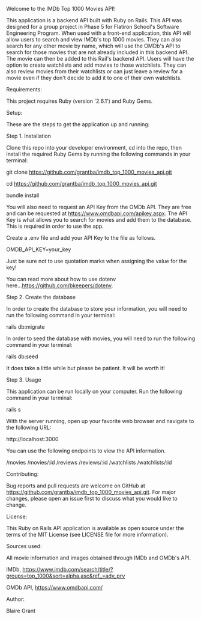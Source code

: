 Welcome to the IMDb Top 1000 Movies API!

This application is a backend API built with Ruby on Rails. This API was designed for a group project in Phase 5 for Flatiron School's Software Engineering Program. When used with a front-end application, this API will allow users to search and view IMDb's top 1000 movies. They can also search for any other movie by name, which will use the OMDb's API to search for those movies that are not already included in this backend API. The movie can then be added to this Rail's backend API. Users will have the option to create watchlists and add movies to those watchlists. They can also review movies from their watchlists or can just leave a review for a movie even if they don't decide to add it to one of their own watchlists.

Requirements:

This project requires Ruby (version '2.6.1') and Ruby Gems.

Setup:

These are the steps to get the application up and running:

Step 1. Installation

Clone this repo into your developer environment, cd into the repo, then install the required Ruby Gems by running the following commands in your terminal:

git clone
https://github.com/grantba/imdb_top_1000_movies_api.git

cd
https://github.com/grantba/imdb_top_1000_movies_api.git

bundle install

You will also need to request an API Key from the OMDb API. They are free and can be requested at https://www.omdbapi.com/apikey.aspx. The API Key is what allows you to search for movies and add them to the database. This is required in order to use the app.

Create a .env file and add your API Key to the file as follows.

OMDB_API_KEY=your_key 

Just be sure not to use quotation marks when assigning the value for the key!

You can read more about how to use dotenv here...https://github.com/bkeepers/dotenv.

Step 2. Create the database

In order to create the database to store your information, you will need to run the following command in your terminal:

rails db:migrate

In order to seed the database with movies, you will need to run the following command in your terminal:

rails db:seed

It does take a little while but please be patient. It will be worth it!

Step 3. Usage

This application can be run locally on your computer. Run the following command in your terminal:

rails s

With the server running, open up your favorite web browser and navigate to the following URL:

http://localhost:3000

You can use the following endpoints to view the API information.

/movies
/movies/:id
/reviews
/reviews/:id
/watchlists
/watchlists/:id

Contributing:

Bug reports and pull requests are welcome on GitHub at https://github.com/grantba/imdb_top_1000_movies_api.git. For major changes, please open an issue first to discuss what you would like to change.

License:

This Ruby on Rails API application is available as open source under the terms of the MIT License (see LICENSE file for more information).

Sources used:

All movie information and images obtained through IMDb and OMDb's API.

IMDb, https://www.imdb.com/search/title/?groups=top_1000&sort=alpha,asc&ref_=adv_prv

OMDb API, https://www.omdbapi.com/

Author:

Blaire Grant